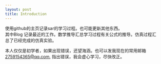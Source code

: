 ```yaml
---
layout: post
title: Introduction
---
```



使用github的主页记录sar的学习过程。也可能更新其他东西。  
其中Blog 记录最近的工作。数学推导汇总学习过程有关公式的推导。仿真过程汇总了已经完成的仿真实验。

本人仅仅是初学者，如果出现错误，还望海涵。也可以发我现在的常用邮箱 2759154365@qq.com, 指出错误，我会虚心学习，尽快改正。
